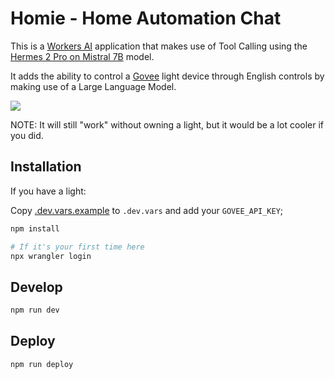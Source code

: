 # Homie - Home Automation Chat

This is a [Workers AI](https://developers.cloudflare.com/workers-ai/) application that makes use of Tool Calling using the [Hermes 2 Pro on Mistral 7B](https://developers.cloudflare.com/workers-ai/models/hermes-2-pro-mistral-7b/) model.

It adds the ability to control a [Govee](https://us.govee.com/) light device through English controls by making use of a Large Language Model.

[<img src="https://img.youtube.com/vi/Id5oKCa__IA/0.jpg">](https://youtu.be/Id5oKCa__IA "Lightbulb Moment Tool/Function Calling - YouTube walkthrough")

NOTE: It will still "work" without owning a light, but it would be a lot cooler if you did.

## Installation

If you have a light:

Copy [.dev.vars.example](./.dev.vars.example) to `.dev.vars` and add your `GOVEE_API_KEY`;

```bash
npm install
```

```bash
# If it's your first time here
npx wrangler login
```

## Develop

```bash
npm run dev
```

## Deploy

```bash
npm run deploy
```



